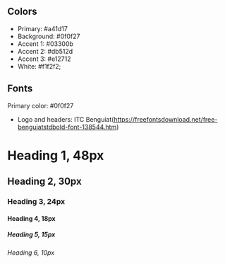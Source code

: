 ## Colors

- Primary: #a41d17
- Background: #0f0f27
- Accent 1: #03300b
- Accent 2: #db512d
- Accent 3: #e12712
- White: #f1f2f2;

## Fonts

Primary color: #0f0f27

- Logo and headers: ITC Benguiat(https://freefontsdownload.net/free-benguiatstdbold-font-138544.htm)

# Heading 1, 48px

## Heading 2, 30px

### Heading 3, 24px

#### Heading 4, 18px

##### Heading 5, 15px

###### Heading 6, 10px
